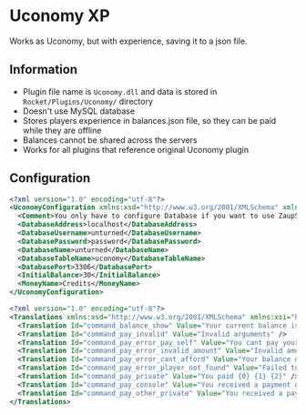 # Uconomy XP
Works as Uconomy, but with experience, saving it to a json file.

## Information
* Plugin file name is `Uconomy.dll` and data is stored in `Rocket/Plugins/Uconomy/` directory
* Doesn't use MySQL database
* Stores players experience in balances.json file, so they can be paid while they are offline
* Balances cannot be shared across the servers
* Works for all plugins that reference original Uconomy plugin  

## Configuration
```xml
<?xml version="1.0" encoding="utf-8"?>
<UconomyConfiguration xmlns:xsd="http://www.w3.org/2001/XMLSchema" xmlns:xsi="http://www.w3.org/2001/XMLSchema-instance">
  <Comment>You only have to configure Database if you want to use ZaupShop</Comment>
  <DatabaseAddress>localhost</DatabaseAddress>
  <DatabaseUsername>unturned</DatabaseUsername>
  <DatabasePassword>password</DatabasePassword>
  <DatabaseName>unturned</DatabaseName>
  <DatabaseTableName>uconomy</DatabaseTableName>
  <DatabasePort>3306</DatabasePort>
  <InitialBalance>30</InitialBalance>
  <MoneyName>Credits</MoneyName>
</UconomyConfiguration>
```

```xml
<?xml version="1.0" encoding="utf-8"?>
<Translations xmlns:xsd="http://www.w3.org/2001/XMLSchema" xmlns:xsi="http://www.w3.org/2001/XMLSchema-instance">
  <Translation Id="command_balance_show" Value="Your current balance is: {0} {1}" />
  <Translation Id="command_pay_invalid" Value="Invalid arguments" />
  <Translation Id="command_pay_error_pay_self" Value="You cant pay yourself" />
  <Translation Id="command_pay_error_invalid_amount" Value="Invalid amount" />
  <Translation Id="command_pay_error_cant_afford" Value="Your balance does not allow this payment" />
  <Translation Id="command_pay_error_player_not_found" Value="Failed to find player" />
  <Translation Id="command_pay_private" Value="You paid {0} {1} {2}" />
  <Translation Id="command_pay_console" Value="You received a payment of {0} {1} " />
  <Translation Id="command_pay_other_private" Value="You received a payment of {0} {1} from {2}" />
</Translations>
```
